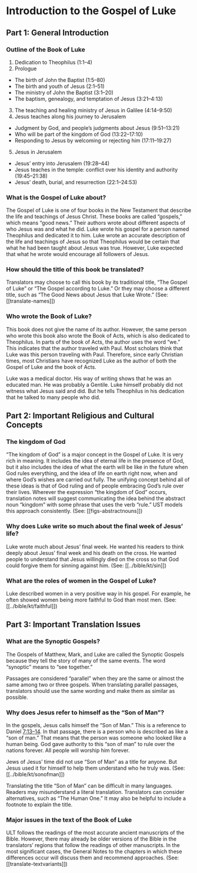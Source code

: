 # Introduction to the Gospel of Luke

## Part 1: General Introduction

### Outline of the Book of Luke

1. Dedication to Theophilus (1:1–4)
2. Prologue
  * The birth of John the Baptist (1:5–80)
  * The birth and youth of Jesus (2:1–51)
  * The ministry of John the Baptist (3:1–20)
  * The baptism, genealogy, and temptation of Jesus (3:21–4:13)
3. The teaching and healing ministry of Jesus in Galilee (4:14–9:50)
4. Jesus teaches along his journey to Jerusalem
  * Judgment by God, and people’s judgments about Jesus (9:51–13:21)
  * Who will be part of the kingdom of God (13:22–17:10)
  * Responding to Jesus by welcoming or rejecting him (17:11–19:27)
5. Jesus in Jerusalem
  * Jesus’ entry into Jerusalem (19:28–44)
  * Jesus teaches in the temple: conflict over his identity and authority (19:45–21:38)
  * Jesus’ death, burial, and resurrection (22:1–24:53)

### What is the Gospel of Luke about?

The Gospel of Luke is one of four books in the New Testament that describe the life and teachings of Jesus Christ. These books are called “gospels,” which means “good news.” Their authors wrote about different aspects of who Jesus was and what he did. Luke wrote his gospel for a person named Theophilus and dedicated it to him. Luke wrote an accurate description of the life and teachings of Jesus so that Theophilus would be certain that what he had been taught about Jesus was true. However, Luke expected that what he wrote would encourage all followers of Jesus.

### How should the title of this book be translated?

Translators may choose to call this book by its traditional title, “The Gospel of Luke” or “The Gospel according to Luke.” Or they may choose a different title, such as “The Good News about Jesus that Luke Wrote.” (See: [[translate-names]])

### Who wrote the Book of Luke?

This book does not give the name of its author. However, the same person who wrote this book also wrote the Book of Acts, which is also dedicated to Theophilus. In parts of the book of Acts, the author uses the word “we.” This indicates that the author traveled with Paul. Most scholars think that Luke was this person traveling with Paul. Therefore, since early Christian times, most Christians have recognized Luke as the author of both the Gospel of Luke and the book of Acts.

Luke was a medical doctor. His way of writing shows that he was an educated man. He was probably a Gentile. Luke himself probably did not witness what Jesus said and did. But he tells Theophilus in his dedication that he talked to many people who did.

## Part 2: Important Religious and Cultural Concepts

### The kingdom of God

“The kingdom of God” is a major concept in the Gospel of Luke. It is very rich in meaning. It includes the idea of eternal life in the presence of God, but it also includes the idea of what the earth will be like in the future when God rules everything, and the idea of life on earth right now, when and where God’s wishes are carried out fully. The unifying concept behind all of these ideas is that of God ruling and of people embracing God’s rule over their lives. Wherever the expression “the kingdom of God” occurs, translation notes will suggest communicating the idea behind the abstract noun “kingdom” with some phrase that uses the verb “rule.” UST models this approach consistently. (See: [[figs-abstractnouns]])

### Why does Luke write so much about the final week of Jesus’ life?

Luke wrote much about Jesus’ final week. He wanted his readers to think deeply about Jesus’ final week and his death on the cross. He wanted people to understand that Jesus willingly died on the cross so that God could forgive them for sinning against him. (See: [[../bible/kt/sin]])

### What are the roles of women in the Gospel of Luke?

Luke described women in a very positive way in his gospel. For example, he often showed women being more faithful to God than most men. (See: [[../bible/kt/faithful]])

## Part 3: Important Translation Issues

### What are the Synoptic Gospels?

The Gospels of Matthew, Mark, and Luke are called the Synoptic Gospels because they tell the story of many of the same events. The word “synoptic” means to “see together.”

Passages are considered “parallel” when they are the same or almost the same among two or three gospels. When translating parallel passages, translators should use the same wording and make them as similar as possible.

### Why does Jesus refer to himself as the “Son of Man”?

In the gospels, Jesus calls himself the “Son of Man.” This is a reference to Daniel [7:13–14](../dan/07/13.md). In that passage, there is a person who is described as like a “son of man.” That means that the person was someone who looked like a human being. God gave authority to this “son of man” to rule over the nations forever. All people will worship him forever.

Jews of Jesus’ time did not use “Son of Man” as a title for anyone. But Jesus used it for himself to help them understand who he truly was. (See: [[../bible/kt/sonofman]])

Translating the title “Son of Man” can be difficult in many languages. Readers may misunderstand a literal translation. Translators can consider alternatives, such as “The Human One.” It may also be helpful to include a footnote to explain the title.

### Major issues in the text of the Book of Luke

ULT follows the readings of the most accurate ancient manuscripts of the Bible. However, there may already be older versions of the Bible in the translators’ regions that follow the readings of other manuscripts. In the most significant cases, the General Notes to the chapters in which these differences occur will discuss them and recommend approaches. (See: [[translate-textvariants]])